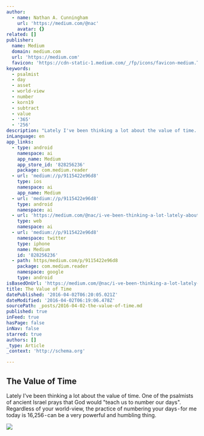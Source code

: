 ```yaml
---
author:
  - name: Nathan A. Cunningham
    url: 'https://medium.com/@nac'
    avatar: {}
related: []
publisher:
  name: Medium
  domain: medium.com
  url: 'https://medium.com'
  favicon: 'https://cdn-static-1.medium.com/_/fp/icons/favicon-medium.TAS6uQ-Y7kcKgi0xjcYHXw.ico'
keywords:
  - psalmist
  - day
  - asset
  - world-view
  - number
  - korn19
  - subtract
  - value
  - '365'
  - '256'
description: "Lately I've been thinking a lot about the value of time. One of the psalmists of ancient Israel prays that God would \"teach us to number our days\". Regardless of your world-view, the practice of numbering your days - for me today is 16,256 - can be a very powerful and humbling thing."
inLanguage: en
app_links:
  - type: android
    namespace: ai
    app_name: Medium
    app_store_id: '828256236'
    package: com.medium.reader
  - url: 'medium://p/9115422e96d8'
    type: ios
    namespace: ai
    app_name: Medium
  - url: 'medium://p/9115422e96d8'
    type: android
    namespace: ai
  - url: 'https://medium.com/@nac/i-ve-been-thinking-a-lot-lately-about-the-value-of-time-9115422e96d8'
    type: web
    namespace: ai
  - url: 'medium://p/9115422e96d8'
    namespace: twitter
    type: iphone
    name: Medium
    id: '828256236'
  - path: https/medium.com/p/9115422e96d8
    package: com.medium.reader
    namespace: google
    type: android
isBasedOnUrl: 'https://medium.com/@nac/i-ve-been-thinking-a-lot-lately-about-the-value-of-time-9115422e96d8#.22rotxp9k'
title: The Value of Time
datePublished: '2016-04-02T06:20:05.021Z'
dateModified: '2016-04-02T06:19:06.478Z'
sourcePath: _posts/2016-04-02-the-value-of-time.md
published: true
inFeed: true
hasPage: false
inNav: false
starred: true
authors: []
_type: Article
_context: 'http://schema.org'

---
```

<article style=""><h1>The Value of Time</h1><p>Lately I've been thinking a lot about the value of time. One of the psalmists of ancient Israel prays that God would "teach us to number our days". Regardless of your world-view, the practice of numbering your days - for me today is 16,256 - can be a very powerful and humbling thing.</p><img src="https://cdn-images-1.medium.com/max/800/1*XkTdPgDkNTf_I5cf9-IeNQ.jpeg" /></article>